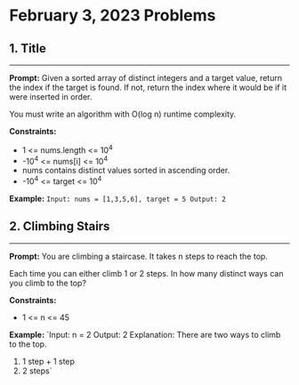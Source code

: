 # February 3, 2023 Problems

## 1. Title

---
**Prompt:** Given a sorted array of distinct integers and a target value, return the index if the target is found. If not, return the index where it would be if it were inserted in order.

You must write an algorithm with O(log n) runtime complexity.

**Constraints:**
- 1 <= nums.length <= 10<sup>4</sup>
- -10<sup>4</sup> <= nums[i] <= 10<sup>4</sup>
- nums contains distinct values sorted in ascending order. 
- -10<sup>4</sup> <= target <= 10<sup>4</sup>

**Example:**
`Input: nums = [1,3,5,6], target = 5
Output: 2`

## 2. Climbing Stairs

---
**Prompt:** You are climbing a staircase. It takes n steps to reach the top.

Each time you can either climb 1 or 2 steps. In how many distinct ways can you climb to the top?

**Constraints:**
- 1 <= n <= 45

**Example:**
`Input: n = 2
Output: 2
Explanation: There are two ways to climb to the top.
1. 1 step + 1 step
2. 2 steps`